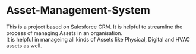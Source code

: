 # Asset-Management-System
This is a project based on Salesforce CRM. It is helpful to streamline the process of managing Assets in an organisation.
<br>
It is helpful in manageing all kinds of Assets like Physical, Digital and HVAC assets as well.
